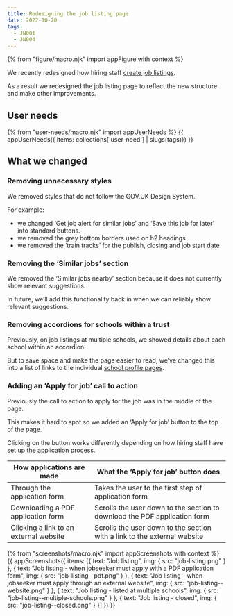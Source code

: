 ```yaml
---
title: Redesigning the job listing page
date: 2022-10-20
tags:
  - JN001
  - JN004
---
```


{% from "figure/macro.njk" import appFigure with context %}

We recently redesigned how hiring staff [create job listings](/creating-a-job-listing-iteration-2).

As a result we redesigned the job listing page to reflect the new structure and make other improvements.

## User needs

{% from "user-needs/macro.njk" import appUserNeeds %}
{{ appUserNeeds({ items: collections['user-need'] | slugs(tags)}) }}

## What we changed

### Removing unnecessary styles

We removed styles that do not follow the GOV.UK Design System.

For example:

- we changed ‘Get job alert for similar jobs’ and ‘Save this job for later’ into standard buttons.
- we removed the grey bottom borders used on h2 headings
- we removed the ‘train tracks’ for the publish, closing and job start date

### Removing the ‘Similar jobs’ section

We removed the ‘Similar jobs nearby’ section because it does not currently show relevant suggestions.

In future, we’ll add this functionality back in when we can reliably show relevant suggestions.

### Removing accordions for schools within a trust

Previously, on job listings at multiple schools, we showed details about each school within an accordion.

But to save space and make the page easier to read, we’ve changed this into a list of links to the individual [school profile pages](/finding-schools).

### Adding an ‘Apply for job’ call to action

Previously the call to action to apply for the job was in the middle of the page.

This makes it hard to spot so we added an ‘Apply for job’ button to the top of the page.

Clicking on the button works differently depending on how hiring staff have set up the application process.

| How applications are made | What the ‘Apply for job’ button does |
|------------|----------|
| Through the application form | Takes the user to the first step of application form |
| Downloading a PDF application form | Scrolls the user down to the section to download the PDF application form |
| Clicking a link to an external website | Scrolls the user down to the section with a link to the external website |

{% from "screenshots/macro.njk" import appScreenshots with context %}
{{ appScreenshots({
  items: [{
    text: "Job listing",
    img: { src: "job-listing.png" }
  }, {
    text: "Job listing - when jobseeker must apply with a PDF application form",
    img: { src: "job-listing--pdf.png" }
  }, {
    text: "Job listing - when jobseeker must apply through an external website",
    img: { src: "job-listing--website.png" }
  }, {
    text: "Job listing - listed at multiple schools",
    img: { src: "job-listing--multiple-schools.png" }
  }, {
    text: "Job listing - closed",
    img: { src: "job-listing--closed.png" }
  }]
}) }}
